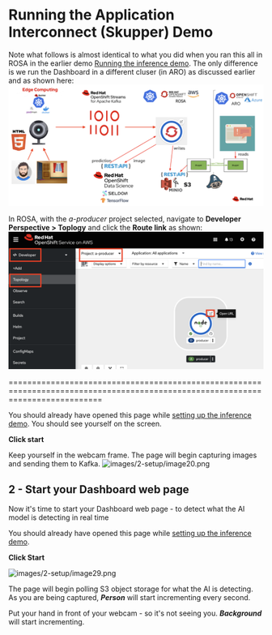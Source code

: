 # Running the Application Interconnect (Skupper) Demo

Note what follows is almost identical to what you did when you ran this all in ROSA in the earlier demo [Running the inference demo](https://github.com/odh-labs/predictive-maint/blob/main/docs/image-detection-2-inference-demo.md). The only difference is we run the Dashboard in a different cluser (in ARO) as discussed earlier and as shown here:
![images/7-interconnect-setup/2-overall-solution-dashboard-aro-interconnect.png](images/7-interconnect-setup/2-overall-solution-dashboard-aro-interconnect.png) 

In ROSA, with the *a-producer* project selected, navigate to **Developer Perspective > Toplogy** and click the **Route link** as shown:
![images/8-interconnect-demo/1-open-producer-route.png](images/8-interconnect-demo/1-open-producer-route.png) 












================================================================================================================================

You should already have opened this page while [setting up the inference demo](https://github.com/odh-labs/predictive-maint/blob/main/docs/image-detection-1-inference-demo-setup.md). You should see yourself on the screen. 

**Click start** 

Keep yourself in the webcam frame. The page will begin capturing images and sending them to Kafka.
![images/2-setup/image20.png](images/2-setup/image20.png) 


## 2 - Start your Dashboard web page
Now it's time to start your Dashboard web page - to detect what the AI model is detecting in real time


You should already have opened this page while [setting up the inference demo](https://github.com/odh-labs/predictive-maint/blob/main/docs/image-detection-1-inference-demo-setup.md).

**Click Start** 


![images/2-setup/image29.png](images/2-setup/image29.png) 

The page will begin polling S3 object storage for what the AI is detecting. As you are being captured, ***Person*** will start incrementing every second. 

Put your hand in front of your webcam - so it's not seeing you. ***Background*** will start incrementing.

